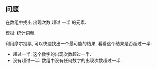 



## 问题

在数组中找出 出现次数 超过 一半  的元素.

模拟:   统计词频. 

利用摩尔投票, 可以快速找出一个最可能的结果, 看看这个结果是否超过一半:  
- 超过一半:  这个数字的出现次数超过一半.   
- 没有超过一半:  数组中没有任何数字的出现次数超过一半.